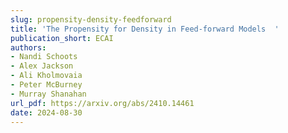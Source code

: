 ```yaml
---
slug: propensity-density-feedforward
title: 'The Propensity for Density in Feed-forward Models  '
publication_short: ECAI
authors:
- Nandi Schoots
- Alex Jackson
- Ali Kholmovaia
- Peter McBurney
- Murray Shanahan
url_pdf: https://arxiv.org/abs/2410.14461
date: 2024-08-30
---
```

